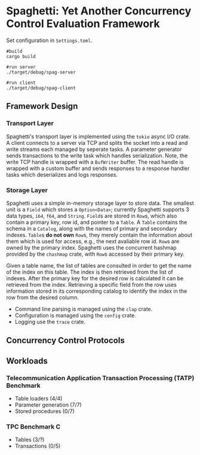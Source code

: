 # Spaghetti: Yet Another Concurrency Control Evaluation Framework

Set configuration in `Settings.toml`.
```
#build
cargo build

#run server
./target/debug/spag-server

#run client
./target/debug/spag-client
```

## Framework Design ##

### Transport Layer ###
Spaghetti's transport layer is implemented using the `tokio` async I/O crate.
A client connects to a server via TCP and splits the socket into a read and write streams each managed by seperate tasks. 
A parameter generator sends transactions to the write task which handles serialization. 
Note, the write TCP handle is wrapped with a `BufWriter` buffer. 
The read handle is wrapped with a custom buffer and sends responses to a response handler tasks which deserializes and logs responses. 



### Storage Layer ### 
Spaghetti uses a simple in-memory storage layer to store data. The smallest unit is a `Field` which stores a `Option<Data>`; currently Spaghetti supports 3 data types, `i64`, `f64`, and `String`. `Field`s are stored in `Row`s, which also contain a primary key, row id, and pointer to a `Table`. A `Table` contains the schema in a `Catalog`, along with the names of primary and secondary indexes. `Table`s **do not own** `Row`s, they merely contain the information about them which is used for access, e.g., the next avaliable row id. `Row`s are owned by the primary index. Spaghetti uses the concurrent hashmap provided by the `chashmap` crate, with `Row`s accessed by their primary key.

Given a table name, the list of tables are consulted in order to get the name of the index on this table. The index is then retrieved from the list of indexes. After the primary key for the desired row is calculated it can be retrieved from the index. Retrieving a specific field from the row uses information stored in its corresponding catalog to identify the index in the row from the desired column. 


+ Command line parsing is managed using the `clap` crate.
+ Configuration is managed using the `config` crate.
+ Logging use the `trace` crate.


## Concurrency Control Protocols ##

## Workloads ##

### Telecommunication Application Transaction Processing (TATP) Benchmark ###


+ Table loaders (4/4)
+ Parameter generation (7/7)
+ Stored procedures (0/7)

### TPC Benchmark C  ###

+ Tables (3/?)
+ Transactions (0/5)
